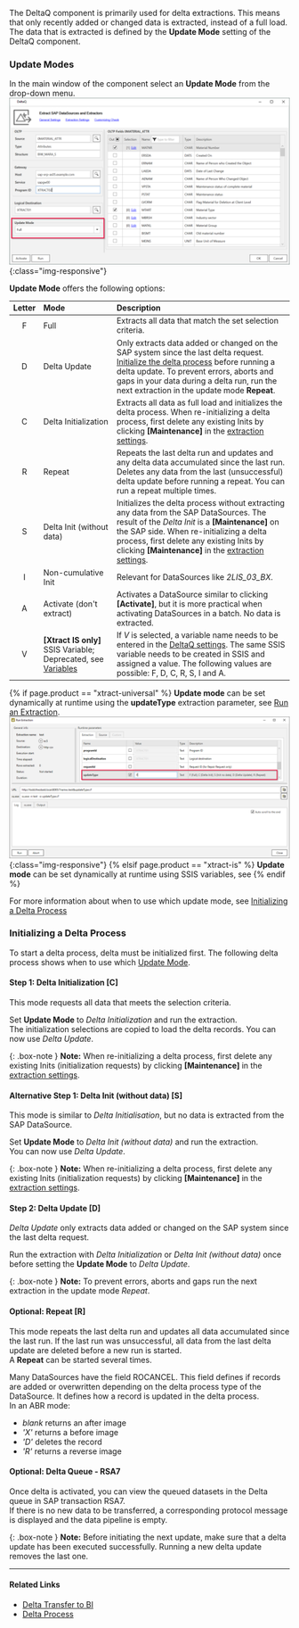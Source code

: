 The DeltaQ component is primarily used for delta extractions.
This means that only recently added or changed data is extracted, instead of a full load.
The data that is extracted is defined by the **Update Mode** setting of the DeltaQ component.

### Update Modes

In the main window of the component select an **Update Mode** from the drop-down menu.
![Update-Mode2](/img/content/deltaq-extraction-seetings.png ){:class="img-responsive"}

**Update Mode** offers the following options:

| Letter |  Mode   | Description |
| :------: |:--- | :--- |
| F | Full  | Extracts all data that match the set selection criteria.|
| D | Delta Update | Only extracts data added or changed on the SAP system since the last delta request. [Initialize the delta process](#initializing-a-delta-process) before running a delta update. To prevent errors, aborts and gaps in your data during a delta run, run the next extraction in the update mode **Repeat**. |
| C | Delta Initialization | Extracts all data as full load and initializes the delta process. When re-initializing a delta process, first delete any existing Inits by clicking **[Maintenance]** in the [extraction settings](./extraction-settings).|
| R | Repeat  | Repeats the last delta run and updates and any delta data accumulated since the last run. Deletes any data from the last (unsuccessful) delta update before running a repeat. You can run a repeat multiple times.|
| S | Delta Init (without data)   | Initializes the delta process without extracting any data from the SAP DataSources. The result of the *Delta Init* is a **[Maintenance]** on the SAP side. When re-initializing a delta process, first delete any existing Inits by clicking **[Maintenance]** in the [extraction settings](./extraction-settings).|
| I | Non-cumulative Init    |  Relevant for DataSources like *2LIS_03_BX*.  |
| A | Activate (don't extract)  | Activates a DataSource similar to clicking **[Activate]**, but it is more practical when activating DataSources in a batch. No data is extracted. |
| V | **[Xtract IS only]** SSIS Variable; Deprecated, see [Variables](../bwcube/variables) |  If *V* is selected, a variable name needs to be entered in the [DeltaQ settings](https://help.theobald-software.com/en/xtract-is/deltaq/settings). The same SSIS variable needs to be created in SSIS and assigned a value. The following values are possible: F, D, C, R, S, I and A. |

{% if page.product == "xtract-universal" %}
**Update mode** can be set dynamically at runtime using the **updateType** extraction parameter, see [Run an Extraction](../execute-and-automate-extractions/extraction-parameters#run-an-extraction).<br>
![Update-Mode1](/img/content/updatetype_runtime_parameter.png ){:class="img-responsive"}
{% elsif page.product == "xtract-is" %}
**Update mode** can be set dynamically at runtime using SSIS variables, see
{% endif %}

For more information about when to use which update mode, see [Initializing a Delta Process](#initializing-a-delta-process)


<!---
The following content was moved here from the page "Delta". 
-->

### Initializing a Delta Process

To start a delta process, delta must be initialized first. 
The following delta process shows when to use which [Update Mode](./update-mode). 

#### Step 1: Delta Initialization [C]
This mode requests all data that meets the selection criteria.

Set **Update Mode** to *Delta Initialization* and run the extraction.<br>
The initialization selections are copied to load the delta records. You can now use *Delta Update*.

{: .box-note } 
**Note:** When re-initializing a delta process, first delete any existing Inits (initialization requests) by clicking **[Maintenance]** in the [extraction settings](./extraction-Settings).

#### Alternative Step 1: Delta Init (without data) [S]
This mode is similar to *Delta Initialisation*, but no data is extracted from the SAP DataSource.

Set **Update Mode** to *Delta Init (without data)* and run the extraction.<br>
You can now use *Delta Update*.

{: .box-note } 
**Note:** When re-initializing a delta process, first delete any existing Inits (initialization requests) by clicking **[Maintenance]** in the [extraction settings](./extraction-Settings).

#### Step 2: Delta Update [D]
*Delta Update* only extracts data added or changed on the SAP system since the last delta request.

Run the extraction with *Delta Initialization* or *Delta Init (without data)* once before setting the **Update Mode** to *Delta Update*.

{: .box-note } 
**Note:** To prevent errors, aborts and gaps run the next extraction in the update mode *Repeat*.

#### Optional: Repeat [R]
This mode repeats the last delta run and updates all data accumulated since the last run. 
If the last run was unsuccessful, all data from the last delta update are deleted before a new run is started.<br>
A **Repeat** can be started several times.

Many DataSources have the field ROCANCEL. This field defines if records are added or overwritten depending on the delta process type of the DataSource. 
It defines how a record is updated in the delta process.<br>
In an ABR mode: <br>
* *blank* returns an after image<br>
* *'X'*  returns a before image<br>
* *'D'* deletes the record<br>
* *'R'* returns a reverse image


#### Optional: Delta Queue - RSA7
Once delta is activated, you can view the queued datasets in the Delta queue in SAP transaction RSA7.<br>
If there is no new data to be transferred, a corresponding protocol message is displayed and the data pipeline is empty.

{: .box-note } 
**Note:** Before initiating the next update, make sure that a delta update has been executed successfully. Running a new delta update removes the last one. 


*****
#### Related Links
- [Delta Transfer to BI](https://help.sap.com/doc/saphelp_nw70/7.0.31/en-US/37/4f3ca8b672a34082ab3085d3c22145/content.htm?no_cache=true)
- [Delta Process](https://help.sap.com/viewer/ccc9cdbdc6cd4eceaf1e5485b1bf8f4b/7.4.23/en-US/4f18f6aa3fca410ae10000000a42189d.html)
